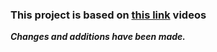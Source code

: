 ### This project is based on [this link](https://www.youtube.com/playlist?list=PL-Z0o2McR6b4vE5y6EHhfu-WYXXfehAb8) videos

**_Changes and additions have been made._**